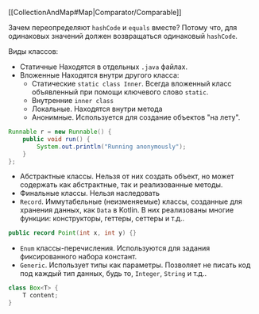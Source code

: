 [[CollectionAndMap#Map|Comparator/Comparable]]

Зачем переопределяют `hashCode` и `equals` вместе?
Потому что, для одинаковых значений должен возвращаться одинаковый `hashCode`.

Виды классов:
- Статичные
Находятся в отдельных `.java` файлах.
- Вложенные
Находятся внутри другого класса:
	- Статические `static class Inner`. Всегда вложенный класс объявленный при помощи ключевого слово `static`.
	- Внутренние `inner class`
	- Локальные. Находятся внутри метода
	- Анонимные. Используется для создание объектов "на лету".
```Java
Runnable r = new Runnable() {
    public void run() {
        System.out.println("Running anonymously");
    }
};
```
- Абстрактные классы. Нельзя от них создать объект, но может содержать как абстрактные, так и реализованные методы.
- Финальные классы. Нельзя наследовать
- `Record`. Иммутабельные (неизменяемые) классы, созданные для хранения данных, как `Data` в Kotlin. В них реализованы многие функции: конструкторы, геттеры, сеттеры и т.д.. 
```Java
public record Point(int x, int y) {}
```
- `Enum` классы-перечисления. Используются для задания фиксированного набора констант.
- `Generic`. Использует типы как параметры. Позволяет не писать код под каждый тип данных, будь то, `Integer`, `String` и т.д.. 
```Java
class Box<T> {
    T content;
}
```

